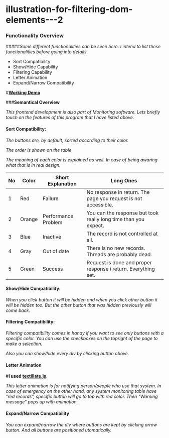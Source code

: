 # illustration-for-filtering-dom-elements---2

### **Functionality Overview**

#####*Some different functionalities can be seen here. I intend to list these functionalities before going into details.*

- Sort Compatibility 
- Show/Hide Capability 
- Filtering Capability 
- Letter Animation
- Expand/Narrow Compatibility

#**[Working Demo](http://jsfiddle.net/hellyeah/8L49h2rn/embedded/result/)**

###**Semantical Overview**

*This frontend development is also part of Monitoring software. Lets briefly touch on the features of this program that I have listed above.*

#### Sort Compatibility:

*The buttons are, by default, sorted according to their color.*

*The order is shown on the table*

*The meaning of each color is explained as well. In case of being awaring what that is in real design.*

No | Color | Short Explanation | Long Ones 
--- | --- | --- | ---
1 | Red | Failure | No response in return. The page you request is not accessible. 
2 | Orange | Performance Problem | You can the response but took really long time than you expect.
3 | Blue | Inactive | The record is not controlled at all.
4 | Gray | Out of date | There is no new records. Threads are probably dead.
5 | Green | Success | Request is done and proper response i return. Everything set.

#### Show/Hide Compatibility:

*When you click button it will be hidden and when you click other button it will be hidden too. But the other button that was hidden previously will come back.*

#### Filtering Compatibility:

*Filtering compatibility comes in handy if you want to see only buttons with a specific color. You can use the checkboxes on the topright of the page to make a selection.*

*Also you can show/hide every div by clicking button above.*

#### Letter Animation

#**I used [textillate.js](http://textillate.js.org/)**. 

*This letter animation is for notifying person/people who use that system. In case of emergency on the other hand, any system monitoring table have "red records", specific button will go to top with red color. Then "Warning message" pops up with animation.*

#### Expand/Narrow Compatibility

*You can expand/narrow the div where buttons are kept by clicking arrow button. And all buttons are positioned utomatically.*
 
